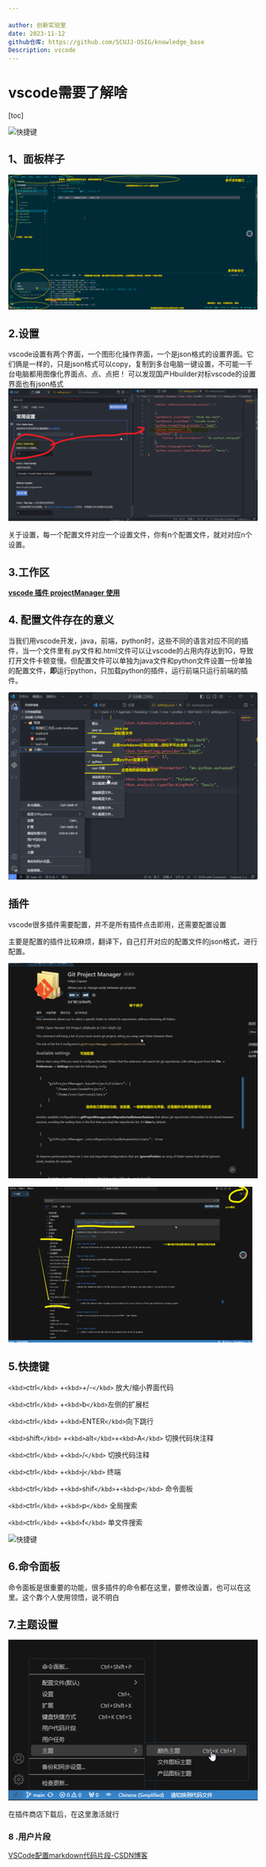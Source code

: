 ```yaml
---

author: 创新实验室
date: 2023-11-12
github仓库: https://github.com/SCUJJ-OSIG/knowledge_base
Description: vscode
---
```





# vscode需要了解啥

[toc]

![快捷键](./vscode.assets/%E5%BF%AB%E6%8D%B7%E9%94%AE.png)

## 1、面板样子

![image-20231112154052445](./vscode.assets/image-20231112154052445.png)

## 2.设置

vscode设置有两个界面，一个图形化操作界面，一个是json格式的设置界面。它们俩是一样的，只是json格式可以copy，复制到多台电脑一键设置，不可能一千台电脑都用图像化界面点、点、点把！ 可以发现国产Hbuilder对标vscode的设置界面也有json格式 ![image-20231111163213457](./vscode.assets/image-20231111163213457.png)

关于设置，每一个配置文件对应一个设置文件，你有n个配置文件，就对对应n个设置。

## 3.工作区

**[vscode 插件 projectManager 使用](https://blog.csdn.net/weixin_43045869/article/details/128308267)**

## 4. 配置文件存在的意义

当我们用vscode开发，java，前端，python时，这些不同的语言对应不同的插件，当一个文件里有.py文件和.html文件可以让vscode的占用内存达到1G，导致打开文件卡顿变慢。但配置文件可以单独为java文件和python文件设置一份单独的配置文件，**即**运行python，只加载python的插件，运行前端只运行前端的插件。

![image-20231111164352277](./vscode.assets/image-20231111164352277.png)

## 插件

vscode很多插件需要配置，并不是所有插件点击即用，还需要配置设置

主要是配置的插件比较麻烦，翻译下，自己打开对应的配置文件的json格式，进行配置。

![image-20231111164842287](./vscode.assets/image-20231111164842287.png)

![image-20231111165202218](./vscode.assets/image-20231111165202218.png)

## 5.快捷键

`<kbd>`ctrl`</kbd>` +`<kbd>`+/-`</kbd>`  放大/缩小界面代码

`<kbd>`ctrl`</kbd>` +`<kbd>`b`</kbd>`左侧的扩展栏

`<kbd>`ctrl`</kbd>` +`<kbd>`ENTER`</kbd>`向下跳行

`<kbd>`shift`</kbd>` +`<kbd>`alt`</kbd>`+`<kbd>`A`</kbd>` 切换代码块注释

`<kbd>`ctrl`</kbd>` +`<kbd>`/`</kbd>` 切换代码注释

`<kbd>`ctrl`</kbd>` +`<kbd>`j`</kbd>` 终端

`<kbd>`ctrl`</kbd>` +`<kbd>`shif`</kbd>`+`<kbd>`p`</kbd>` 命令面板

`<kbd>`ctrl`</kbd>` +`<kbd>`p`</kbd>` 全局搜索

`<kbd>`ctrl`</kbd>` +`<kbd>`f`</kbd>` 单文件搜索

![快捷键](./vscode.assets/%E5%BF%AB%E6%8D%B7%E9%94%AE.png)

## 6.命令面板

命令面板是很重要的功能，很多插件的命令都在这里，要修改设置，也可以在这里。这个靠个人使用领悟，说不明白

## 7.主题设置

![image-20231111165828805](./vscode.assets/image-20231111165828805.png)

在插件商店下载后，在这里激活就行



### 8 .用户片段

[VSCode配置markdown代码片段-CSDN博客](https://blog.csdn.net/eaglejava2015/article/details/133720337)
